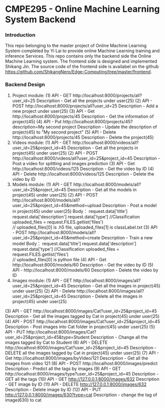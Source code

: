 # CMPE295 - Online Machine Learning System Backend
### Introduction
This repo belonging to the master project of Online Machine Learning System completed by Yi Lai to provide online Machine Learning training and inference Services.
This repo contains only the backend side the Online Machine Learning system. The frontend side is designed and implemented Shikang Jin. The source code of the frontend side is availabel on the github https://github.com/ShikangNero/Edge-Computing/tree/master/frontend. 

### Backend Design







1. Project module:
(1) API  - GET   http://localhost:8000/projects/all?user_id=25
     Description - Get all the projects under user(25)
(2) API -  POST http://localhost:8000/projects/all?user_id=25
      Description - Add a new project under user(25)
(3) API -  Get http://localhost:8000/projects/45
      Description - Get the information of project(45) 
(4) API -  Put http://localhost:8000/projects/45?description=My second project
      Description - Update the description of project(45) to "My second project"
(5) API -  Delete http://localhost:8000/projects/45
      Description - Delete the project(45) 
2. Videos module:
            (1) API  - GET   http://localhost:8000/videos/all?user_id=25&project_id=45
     Description - Get all the projects in project(45) under user(25)
(2) API -  POST http://localhost:8000/videos/all?user_id=25&project_id=45
      Description - Post a video for splitting and images prediction
(3) API -  Get http://localhost:8000/videos/125
      Description - Get the video by ID
(4) API -  Delete http://localhost:8000/videos/125
      Description - Delete the video by ID  
3. Models module:
(1) API  - GET   http://localhost:8000/models/all?user_id=25&project_id=45
     Description - Get all the models in project(45) under user(25)
(2) API -  POST http://localhost:8000/models/all?user_id=25&project_id=45&method=upload
      Description - Post a model in project(45) under user(25)
      Body：
               request.data['title']  
               request.data['description']
               request.data['type']     //Classification
               uploaded_files = request.FILES.getlist('files')  
               //  uploaded_files[0] is .h5 file,  uploaded_files[1] is classLabel.txt
(3) API -  POST http://localhost:8000/models/all?user_id=25&project_id=45&method=create
      Description - Train a new model
      Body：
                request.data['title']
                request.data['description']
                request.data['type']   //Classification
                uploaded_files = request.FILES.getlist('files')  
                // uploaded_files[0] is python file
            (4) API -  Get http://localhost:8000/models/60
      Description - Get the video by ID
(5) API -  http://localhost:8000/models/60
      Description - Delete the video by ID  
4. Images module:
(1) API  - GET  http://localhost:8000/images/all?user_id=25&project_id=45
     Description - Get all the images in project(45) under user(25)
(2) API  - Delete  http://localhost:8000/images/all?user_id=25&project_id=45
     Description - Delete all the images in project(45) under user(25)

(3) API -  GET http://localhost:8000/images/Cat?user_id=25&project_id=45
      Description - Get all the images tagged by Cat in project(45) under user(25)
(4) API -  POST http://localhost:8000/images/Cat?user_id=25&project_id=45
      Description - Post images into Cat folder in project(45) under user(25)
(5) API -  PUT http://localhost:8000/images/Cat?user_id=25&project_id=45&type=Student
      Description - Change all the images tagged by Cat to Student
(6) API -  DELETE http://localhost:8000/images/Cat?user_id=25&project_id=45
      Description - DELETE all the images tagged by Cat in project(45) under user(25)
(7) API -  Get http://localhost:8000/images/byVideo/121
     Description - Get all the images from video 121
(8) API - POST http://localhost:8000/images/predict
     Description - Predict all the tags by images
(9) API - GET  http://localhost:8000/images/type?user_id=25&project_id=45
     Description - GET all the tags
(10) API - GET http://127.0.0.1:8000/images/632
       Description - GET image by ID
(11) API - DELETE http://127.0.0.1:8000/images/632
       Description - Delete image by ID
(12) API - PUT http://127.0.0.1:8000/images/630?type=cat
       Description - change the tag of image(630) to cat
